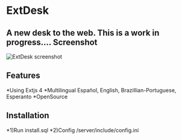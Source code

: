 ExtDesk
=============
A new desk to the web.
This is a work in progress....
Screenshot
------------

![ExtDesk screenshot](https://lh3.googleusercontent.com/-zprst-KhHHk/Tnl5IB499qI/AAAAAAAABGM/pS9KeLe79sg/screenshot.png)


Features
------------
*Using Extjs 4
*Multilingual Español, English, Brazillian-Portuguese, Esperanto
*OpenSource


Installation
-------------
*1)Run install.sql
*2)Config /server/include/config.ini
